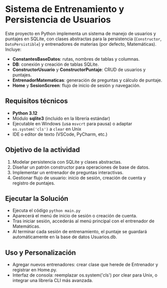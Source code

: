# Sistema de Entrenamiento y Persistencia de Usuarios
Este proyecto en Python implementa un sistema de manejo de usuarios y puntajes en SQLite, con clases abstractas para la persistencia (`Constructor`, `DatoPersistible`) y entrenadores de materias (por defecto, Matemáticas). Incluye:
- **ConstantesBaseDatos**: rutas, nombres de tablas y columnas.
- **DB**: conexión y creación de tablas SQLite.
- **ConstructorUsuario** y **ConstructorPuntaje**: CRUD de usuarios y puntajes.
- **EntrenadorMatematicas**: generación de preguntas y cálculo de puntaje.
- **Home** y **SesionScreen**: flujo de inicio de sesión y navegación.

## Requisitos técnicos
- **Python 3.12**  
- Módulo **sqlite3** (incluido en la librería estándar)  
- Ejecutable en Windows (usa `msvcrt` para pausa) o adaptar `os.system('cls')` a `clear` en Unix  
- IDE o editor de texto (VSCode, PyCharm, etc.)

## Objetivo de la actividad
1. Modelar persistencia con SQLite y clases abstractas.  
2. Diseñar un patrón constructor para operaciones de base de datos.  
3. Implementar un entrenador de preguntas interactivas.  
4. Gestionar flujo de usuario: inicio de sesión, creación de cuenta y registro de puntajes.

## Ejecutar la Solución
- Ejecuta el código `python main.py`
- Aparecerá el menú de inicio de sesión o creación de cuenta.
- Tras iniciar sesión, accederás al menú principal con el entrenador de Matemáticas.
- Al terminar cada sesión de entrenamiento, el puntaje se guardará automáticamente en la base de datos Usuarios.db.

## Uso y Personalización
- Agregar nuevos entrenadores: crear clase que herede de Entrenador y registrar en Home.py.
- Interfaz de consola: reemplazar os.system('cls') por clear para Unix, o integrar una librería CLI más avanzada.
